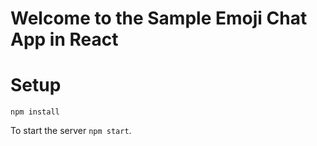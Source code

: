 # Welcome to the Sample Emoji Chat App in React


# Setup

`npm install`

To start the server `npm start`.

